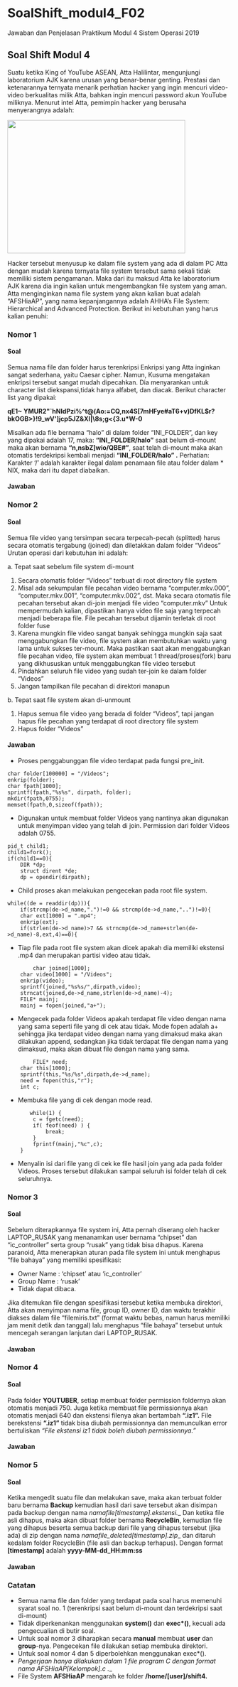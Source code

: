 # SoalShift_modul4_F02
Jawaban dan Penjelasan Praktikum Modul 4 Sistem Operasi 2019

## Soal Shift Modul 4
Suatu ketika King of YouTube ASEAN, Atta Halilintar, mengunjungi laboratorium AJK karena urusan yang benar-benar genting. Prestasi dan ketenarannya ternyata menarik perhatian hacker yang ingin mencuri video-video berkualitas milik Atta, bahkan ingin mencuri password akun YouTube miliknya. Menurut intel Atta, pemimpin hacker yang berusaha menyerangnya adalah:

<img src="https://github.com/WasilatulDN/SoalShift_modul4_F02/blob/master/atta.png" width="400" height="300">

Hacker tersebut menyusup ke dalam file system yang ada di dalam PC Atta dengan mudah karena ternyata file system tersebut sama sekali tidak memiliki sistem pengamanan. Maka dari itu maksud Atta ke laboratorium AJK karena dia ingin kalian untuk mengembangkan file system yang aman.
Atta menginginkan nama file system yang akan kalian buat adalah “AFSHiaAP”, yang nama kepanjangannya adalah AHHA’s File System: Hierarchical and Advanced Protection. Berikut ini kebutuhan yang harus kalian penuhi:

### Nomor 1
#### Soal
Semua nama file dan folder harus terenkripsi
Enkripsi yang Atta inginkan sangat sederhana, yaitu Caesar cipher. Namun, Kusuma mengatakan enkripsi tersebut sangat mudah dipecahkan. Dia menyarankan untuk character list diekspansi,tidak hanya alfabet, dan diacak. Berikut character list yang dipakai:

__qE1~ YMUR2"`hNIdPzi%^t@(Ao:=CQ,nx4S[7mHFye#aT6+v)DfKL$r?bkOGB>}!9_wV']jcp5JZ&Xl|\8s;g<{3.u*W-0__

Misalkan ada file bernama “halo” di dalam folder “INI_FOLDER”, dan key yang dipakai adalah 17, maka:
__“INI_FOLDER/halo”__ saat belum di-mount maka akan bernama __“n,nsbZ]wio/QBE#”__, saat telah di-mount maka akan otomatis terdekripsi kembali menjadi __“INI_FOLDER/halo” .__
Perhatian: Karakter ‘/’ adalah karakter ilegal dalam penamaan file atau folder dalam * NIX, maka dari itu dapat diabaikan.
#### Jawaban

### Nomor 2
#### Soal
Semua file video yang tersimpan secara terpecah-pecah (splitted) harus secara otomatis tergabung (joined) dan diletakkan dalam folder “Videos”
Urutan operasi dari kebutuhan ini adalah:

a. Tepat saat sebelum file system di-mount
1. Secara otomatis folder “Videos” terbuat di root directory file system
2. Misal ada sekumpulan file pecahan video bernama “computer.mkv.000”, “computer.mkv.001”,       “computer.mkv.002”, dst. Maka secara otomatis file pecahan tersebut akan di-join menjadi file             video “computer.mkv”
Untuk mempermudah kalian, dipastikan hanya video file saja yang terpecah menjadi beberapa                 file. File pecahan tersebut dijamin terletak di root folder fuse
3. Karena mungkin file video sangat banyak sehingga mungkin saja saat menggabungkan file video,        file system akan membutuhkan waktu yang lama untuk sukses ter-mount. Maka pastikan saat akan             menggabungkan file pecahan video, file system akan membuat 1 thread/proses(fork) baru yang               dikhususkan untuk menggabungkan file video tersebut
4. Pindahkan seluruh file video yang sudah ter-join ke dalam folder “Videos”
5. Jangan tampilkan file pecahan di direktori manapun

b. Tepat saat file system akan di-unmount
1. Hapus semua file video yang berada di folder “Videos”, tapi jangan hapus file pecahan yang           terdapat di root directory file system
2. Hapus folder “Videos” 
#### Jawaban
* Proses penggabunggan file video terdapat pada fungsi pre_init.
```
char folder[100000] = "/Videos";
enkrip(folder);
char fpath[1000];
sprintf(fpath,"%s%s", dirpath, folder);
mkdir(fpath,0755);
memset(fpath,0,sizeof(fpath));
```
* Digunakan untuk membuat folder Videos yang nantinya akan digunakan untuk menyimpan video yang telah di join. Permission dari folder Videos adalah 0755.
```
pid_t child1;
child1=fork();
if(child1==0){
	DIR *dp;
	struct dirent *de;
	dp = opendir(dirpath);
```
* Child proses akan melakukan pengecekan pada root file system.
```
while((de = readdir(dp))){
	if(strcmp(de->d_name,".")!=0 && strcmp(de->d_name,"..")!=0){
	char ext[1000] = ".mp4";
	enkrip(ext);
	if(strlen(de->d_name)>7 && strncmp(de->d_name+strlen(de->d_name)-8,ext,4)==0){
```
 * Tiap file pada root file system akan dicek apakah dia memiliki ekstensi .mp4 dan merupakan partisi video atau tidak.
```
        char joined[1000];
	char video[1000] = "/Videos";
	enkrip(video);
	sprintf(joined,"%s%s/",dirpath,video);
	strncat(joined,de->d_name,strlen(de->d_name)-4);
	FILE* mainj;
	mainj = fopen(joined,"a+");
```
* Mengecek pada folder Videos apakah terdapat file video dengan nama yang sama seperti file yang di cek atau tidak. Mode fopen adalah a+ sehingga jika terdapat video dengan nama yang dimaksud maka akan dilakukan append, sedangkan jika tidak terdapat file dengan nama yang dimaksud, maka akan dibuat file dengan nama yang sama.
```
        FILE* need;
	char this[1000];
	sprintf(this,"%s/%s",dirpath,de->d_name);
	need = fopen(this,"r");
	int c;
```
* Membuka file yang di cek dengan mode read.
```
       while(1) {
   		c = fgetc(need);
   		if( feof(need) ) {
   			break;
   		}
   		fprintf(mainj,"%c",c);
   	}
```
* Menyalin isi dari file yang di cek ke file hasil join yang ada pada folder Videos. Proses tersebut dilakukan sampai seluruh isi folder telah di cek seluruhnya.
### Nomor 3
#### Soal
Sebelum diterapkannya file system ini, Atta pernah diserang oleh hacker LAPTOP_RUSAK yang menanamkan user bernama “chipset” dan “ic_controller” serta group “rusak” yang tidak bisa dihapus. Karena paranoid, Atta menerapkan aturan pada file system ini untuk menghapus “file bahaya” yang memiliki spesifikasi:
* Owner Name 	: ‘chipset’ atau ‘ic_controller’
* Group Name	: ‘rusak’
* Tidak dapat dibaca.

Jika ditemukan file dengan spesifikasi tersebut ketika membuka direktori, Atta akan menyimpan nama file, group ID, owner ID, dan waktu terakhir diakses dalam file “filemiris.txt” (format waktu bebas, namun harus memiliki jam menit detik dan tanggal) lalu menghapus “file bahaya” tersebut untuk mencegah serangan lanjutan dari LAPTOP_RUSAK.
#### Jawaban

### Nomor 4
#### Soal
Pada folder __YOUTUBER__, setiap membuat folder permission foldernya akan otomatis menjadi 750. Juga ketika membuat file permissionnya akan otomatis menjadi 640 dan ekstensi filenya akan bertambah __“.iz1”.__ File berekstensi __“.iz1”__ tidak bisa diubah permissionnya dan memunculkan error bertuliskan *“File ekstensi iz1 tidak boleh diubah permissionnya.”*
#### Jawaban

### Nomor 5
#### Soal
Ketika mengedit suatu file dan melakukan save, maka akan terbuat folder baru bernama __Backup__ kemudian hasil dari save tersebut akan disimpan pada backup dengan nama __namafile_[timestamp].ekstensi.__ Dan ketika file asli dihapus, maka akan dibuat folder bernama __RecycleBin__, kemudian file yang dihapus beserta semua backup dari file yang dihapus tersebut (jika ada) di zip dengan nama __namafile_deleted_[timestamp].zip__ dan ditaruh kedalam folder RecycleBin (file asli dan backup terhapus). Dengan format __[timestamp]__ adalah __yyyy-MM-dd_HH:mm:ss__
#### Jawaban

### Catatan
* Semua nama file dan folder yang terdapat pada soal harus memenuhi syarat soal no. 1 (terenkripsi saat belum di-mount dan terdekripsi saat di-mount)
* Tidak diperkenankan menggunakan __system()__ dan __exec*()__, kecuali ada pengecualian di butir soal.
* Untuk soal nomor 3 diharapkan secara __manual__ membuat __user__ dan __group__-nya. Pengecekan file dilakukan setiap membuka direktori.
* Untuk soal nomor 4 dan 5 diperbolehkan menggunakan exec*().
* __Pengerjaan hanya dilakukan dalam 1 file program C dengan format nama AFSHiaAP_[Kelompok].c .__ 
* File System __AFSHiaAP__ mengarah ke folder __/home/[user]/shift4.__
